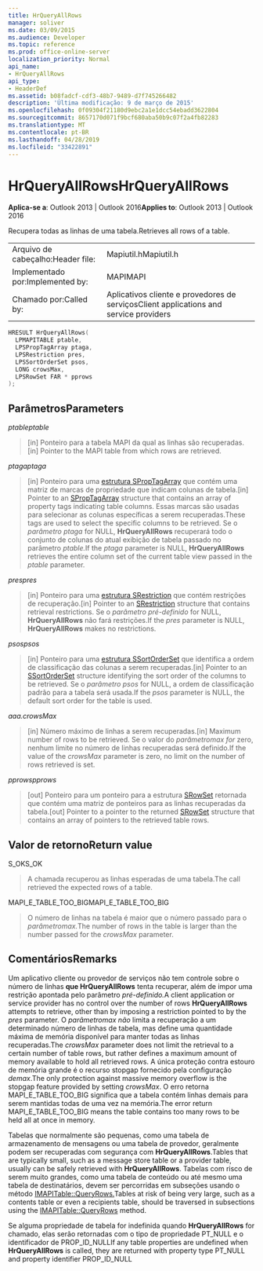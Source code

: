```yaml
---
title: HrQueryAllRows
manager: soliver
ms.date: 03/09/2015
ms.audience: Developer
ms.topic: reference
ms.prod: office-online-server
localization_priority: Normal
api_name:
- HrQueryAllRows
api_type:
- HeaderDef
ms.assetid: b08fadcf-cdf3-48b7-9489-d7f745266482
description: 'Última modificação: 9 de março de 2015'
ms.openlocfilehash: 0f09304f21180d9ebc2a1e1dcc54ebadd3622804
ms.sourcegitcommit: 8657170d071f9bcf680aba50b9c07f2a4fb82283
ms.translationtype: MT
ms.contentlocale: pt-BR
ms.lasthandoff: 04/28/2019
ms.locfileid: "33422891"
---
```

# <a name="hrqueryallrows"></a><span data-ttu-id="deb86-103">HrQueryAllRows</span><span class="sxs-lookup"><span data-stu-id="deb86-103">HrQueryAllRows</span></span>

  
  
<span data-ttu-id="deb86-104">**Aplica-se a**: Outlook 2013 | Outlook 2016</span><span class="sxs-lookup"><span data-stu-id="deb86-104">**Applies to**: Outlook 2013 | Outlook 2016</span></span> 
  
<span data-ttu-id="deb86-105">Recupera todas as linhas de uma tabela.</span><span class="sxs-lookup"><span data-stu-id="deb86-105">Retrieves all rows of a table.</span></span> 
  
|||
|:-----|:-----|
|<span data-ttu-id="deb86-106">Arquivo de cabeçalho:</span><span class="sxs-lookup"><span data-stu-id="deb86-106">Header file:</span></span>  <br/> |<span data-ttu-id="deb86-107">Mapiutil.h</span><span class="sxs-lookup"><span data-stu-id="deb86-107">Mapiutil.h</span></span>  <br/> |
|<span data-ttu-id="deb86-108">Implementado por:</span><span class="sxs-lookup"><span data-stu-id="deb86-108">Implemented by:</span></span>  <br/> |<span data-ttu-id="deb86-109">MAPI</span><span class="sxs-lookup"><span data-stu-id="deb86-109">MAPI</span></span>  <br/> |
|<span data-ttu-id="deb86-110">Chamado por:</span><span class="sxs-lookup"><span data-stu-id="deb86-110">Called by:</span></span>  <br/> |<span data-ttu-id="deb86-111">Aplicativos cliente e provedores de serviços</span><span class="sxs-lookup"><span data-stu-id="deb86-111">Client applications and service providers</span></span>  <br/> |
   
```cpp
HRESULT HrQueryAllRows(
  LPMAPITABLE ptable,
  LPSPropTagArray ptaga,
  LPSRestriction pres,
  LPSSortOrderSet psos,
  LONG crowsMax,
  LPSRowSet FAR * pprows
);
```

## <a name="parameters"></a><span data-ttu-id="deb86-112">Parâmetros</span><span class="sxs-lookup"><span data-stu-id="deb86-112">Parameters</span></span>

 <span data-ttu-id="deb86-113">_ptable_</span><span class="sxs-lookup"><span data-stu-id="deb86-113">_ptable_</span></span>
  
> <span data-ttu-id="deb86-114">[in] Ponteiro para a tabela MAPI da qual as linhas são recuperadas.</span><span class="sxs-lookup"><span data-stu-id="deb86-114">[in] Pointer to the MAPI table from which rows are retrieved.</span></span> 
    
 <span data-ttu-id="deb86-115">_ptaga_</span><span class="sxs-lookup"><span data-stu-id="deb86-115">_ptaga_</span></span>
  
> <span data-ttu-id="deb86-116">[in] Ponteiro para uma [estrutura SPropTagArray](sproptagarray.md) que contém uma matriz de marcas de propriedade que indicam colunas de tabela.</span><span class="sxs-lookup"><span data-stu-id="deb86-116">[in] Pointer to an [SPropTagArray](sproptagarray.md) structure that contains an array of property tags indicating table columns.</span></span> <span data-ttu-id="deb86-117">Essas marcas são usadas para selecionar as colunas específicas a serem recuperadas.</span><span class="sxs-lookup"><span data-stu-id="deb86-117">These tags are used to select the specific columns to be retrieved.</span></span> <span data-ttu-id="deb86-118">Se o _parâmetro ptaga_ for NULL, **HrQueryAllRows** recuperará todo o conjunto de colunas do atual exibição de tabela passado no parâmetro _ptable._</span><span class="sxs-lookup"><span data-stu-id="deb86-118">If the  _ptaga_ parameter is NULL, **HrQueryAllRows** retrieves the entire column set of the current table view passed in the  _ptable_ parameter.</span></span> 
    
 <span data-ttu-id="deb86-119">_pres_</span><span class="sxs-lookup"><span data-stu-id="deb86-119">_pres_</span></span>
  
> <span data-ttu-id="deb86-120">[in] Ponteiro para uma [estrutura SRestriction](srestriction.md) que contém restrições de recuperação.</span><span class="sxs-lookup"><span data-stu-id="deb86-120">[in] Pointer to an [SRestriction](srestriction.md) structure that contains retrieval restrictions.</span></span> <span data-ttu-id="deb86-121">Se o  _parâmetro pré-definido_ for NULL, **HrQueryAllRows** não fará restrições.</span><span class="sxs-lookup"><span data-stu-id="deb86-121">If the  _pres_ parameter is NULL, **HrQueryAllRows** makes no restrictions.</span></span> 
    
 <span data-ttu-id="deb86-122">_psos_</span><span class="sxs-lookup"><span data-stu-id="deb86-122">_psos_</span></span>
  
> <span data-ttu-id="deb86-123">[in] Ponteiro para uma [estrutura SSortOrderSet](ssortorderset.md) que identifica a ordem de classificação das colunas a serem recuperadas.</span><span class="sxs-lookup"><span data-stu-id="deb86-123">[in] Pointer to an [SSortOrderSet](ssortorderset.md) structure identifying the sort order of the columns to be retrieved.</span></span> <span data-ttu-id="deb86-124">Se o  _parâmetro psos_ for NULL, a ordem de classificação padrão para a tabela será usada.</span><span class="sxs-lookup"><span data-stu-id="deb86-124">If the  _psos_ parameter is NULL, the default sort order for the table is used.</span></span> 
    
 <span data-ttu-id="deb86-125">_aaa._</span><span class="sxs-lookup"><span data-stu-id="deb86-125">_crowsMax_</span></span>
  
> <span data-ttu-id="deb86-126">[in] Número máximo de linhas a serem recuperadas.</span><span class="sxs-lookup"><span data-stu-id="deb86-126">[in] Maximum number of rows to be retrieved.</span></span> <span data-ttu-id="deb86-127">Se o valor do  _parâmetromax for_ zero, nenhum limite no número de linhas recuperadas será definido.</span><span class="sxs-lookup"><span data-stu-id="deb86-127">If the value of the  _crowsMax_ parameter is zero, no limit on the number of rows retrieved is set.</span></span> 
    
 <span data-ttu-id="deb86-128">_pprows_</span><span class="sxs-lookup"><span data-stu-id="deb86-128">_pprows_</span></span>
  
> <span data-ttu-id="deb86-129">[out] Ponteiro para um ponteiro para a estrutura [SRowSet](srowset.md) retornada que contém uma matriz de ponteiros para as linhas recuperadas da tabela.</span><span class="sxs-lookup"><span data-stu-id="deb86-129">[out] Pointer to a pointer to the returned [SRowSet](srowset.md) structure that contains an array of pointers to the retrieved table rows.</span></span> 
    
## <a name="return-value"></a><span data-ttu-id="deb86-130">Valor de retorno</span><span class="sxs-lookup"><span data-stu-id="deb86-130">Return value</span></span>

<span data-ttu-id="deb86-131">S_OK</span><span class="sxs-lookup"><span data-stu-id="deb86-131">S_OK</span></span> 
  
> <span data-ttu-id="deb86-132">A chamada recuperou as linhas esperadas de uma tabela.</span><span class="sxs-lookup"><span data-stu-id="deb86-132">The call retrieved the expected rows of a table.</span></span> 
    
<span data-ttu-id="deb86-133">MAPI_E_TABLE_TOO_BIG</span><span class="sxs-lookup"><span data-stu-id="deb86-133">MAPI_E_TABLE_TOO_BIG</span></span> 
  
> <span data-ttu-id="deb86-134">O número de linhas na tabela é maior que o número passado para o _parâmetromax._</span><span class="sxs-lookup"><span data-stu-id="deb86-134">The number of rows in the table is larger than the number passed for the  _crowsMax_ parameter.</span></span> 
    
## <a name="remarks"></a><span data-ttu-id="deb86-135">Comentários</span><span class="sxs-lookup"><span data-stu-id="deb86-135">Remarks</span></span>

<span data-ttu-id="deb86-136">Um aplicativo cliente ou provedor de serviços não tem controle sobre o número de linhas **que HrQueryAllRows** tenta recuperar, além de impor uma restrição apontada pelo parâmetro _pré-definido._</span><span class="sxs-lookup"><span data-stu-id="deb86-136">A client application or service provider has no control over the number of rows **HrQueryAllRows** attempts to retrieve, other than by imposing a restriction pointed to by the  _pres_ parameter.</span></span> <span data-ttu-id="deb86-137">O  _parâmetromax não_ limita a recuperação a um determinado número de linhas de tabela, mas define uma quantidade máxima de memória disponível para manter todas as linhas recuperadas.</span><span class="sxs-lookup"><span data-stu-id="deb86-137">The  _crowsMax_ parameter does not limit the retrieval to a certain number of table rows, but rather defines a maximum amount of memory available to hold all retrieved rows.</span></span> <span data-ttu-id="deb86-138">A única proteção contra estouro de memória grande é o recurso stopgap fornecido pela configuração  _demax_.</span><span class="sxs-lookup"><span data-stu-id="deb86-138">The only protection against massive memory overflow is the stopgap feature provided by setting  _crowsMax_.</span></span> <span data-ttu-id="deb86-139">O erro retorna MAPI_E_TABLE_TOO_BIG significa que a tabela contém linhas demais para serem mantidas todas de uma vez na memória.</span><span class="sxs-lookup"><span data-stu-id="deb86-139">The error return MAPI_E_TABLE_TOO_BIG means the table contains too many rows to be held all at once in memory.</span></span> 
  
<span data-ttu-id="deb86-140">Tabelas que normalmente são pequenas, como uma tabela de armazenamento de mensagens ou uma tabela de provedor, geralmente podem ser recuperadas com segurança com **HrQueryAllRows**.</span><span class="sxs-lookup"><span data-stu-id="deb86-140">Tables that are typically small, such as a message store table or a provider table, usually can be safely retrieved with **HrQueryAllRows**.</span></span> <span data-ttu-id="deb86-141">Tabelas com risco de serem muito grandes, como uma tabela de conteúdo ou até mesmo uma tabela de destinatários, devem ser percorridas em subseções usando o método [IMAPITable::QueryRows.](imapitable-queryrows.md)</span><span class="sxs-lookup"><span data-stu-id="deb86-141">Tables at risk of being very large, such as a contents table or even a recipients table, should be traversed in subsections using the [IMAPITable::QueryRows](imapitable-queryrows.md) method.</span></span> 
  
<span data-ttu-id="deb86-142">Se alguma propriedade de tabela for indefinida quando **HrQueryAllRows** for chamado, elas serão retornadas com o tipo de propriedade PT_NULL e o identificador de PROP_ID_NULL</span><span class="sxs-lookup"><span data-stu-id="deb86-142">If any table properties are undefined when **HrQueryAllRows** is called, they are returned with property type PT_NULL and property identifier PROP_ID_NULL</span></span> 
  

